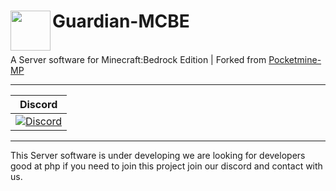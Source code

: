 <h1>Guardian-MCBE<img src="https://s15.directupload.net/images/190131/ikfhmyx3.png" height="64" width="64" align="left"></img></h1>
<br />
A Server software for Minecraft:Bedrock Edition | Forked from <a href="https://github.com/pmmp/PocketMine-MP">Pocketmine-MP</a>

------------       

| Discord |
| :---: |
| [![Discord](https://img.shields.io/badge/Discord-Guardian-%237289da.svg)](https://discord.gg/2qussBx) |

------------

This Server software is under developing we are looking for developers good at php if you need to join this project join our discord and contact with us.
